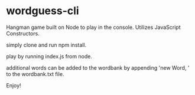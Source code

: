 # wordguess-cli
Hangman game built on Node to play in the console. Utilizes JavaScript Constructors.

simply clone and run npm install.

play by running index.js from node.

additional words can be added to the wordbank by appending 'new Word, ' to the wordbank.txt file.

Enjoy!
